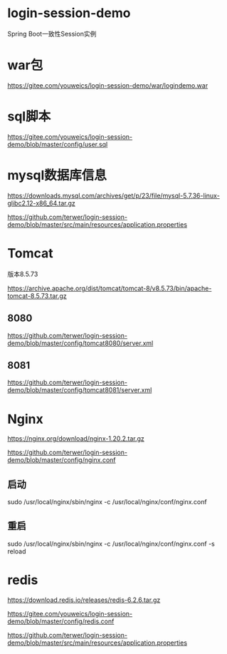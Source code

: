 # login-session-demo
Spring Boot一致性Session实例

# war包
https://gitee.com/youweics/login-session-demo/war/logindemo.war

# sql脚本
https://gitee.com/youweics/login-session-demo/blob/master/config/user.sql

# mysql数据库信息
https://downloads.mysql.com/archives/get/p/23/file/mysql-5.7.36-linux-glibc2.12-x86_64.tar.gz

https://github.com/terwer/login-session-demo/blob/master/src/main/resources/application.properties

# Tomcat

版本8.5.73

https://archive.apache.org/dist/tomcat/tomcat-8/v8.5.73/bin/apache-tomcat-8.5.73.tar.gz

## 8080
https://github.com/terwer/login-session-demo/blob/master/config/tomcat8080/server.xml

## 8081
https://github.com/terwer/login-session-demo/blob/master/config/tomcat8081/server.xml

# Nginx
https://nginx.org/download/nginx-1.20.2.tar.gz

https://github.com/terwer/login-session-demo/blob/master/config/nginx.conf

## 启动
sudo /usr/local/nginx/sbin/nginx -c /usr/local/nginx/conf/nginx.conf

## 重启
sudo /usr/local/nginx/sbin/nginx -c /usr/local/nginx/conf/nginx.conf -s reload

# redis
https://download.redis.io/releases/redis-6.2.6.tar.gz

https://gitee.com/youweics/login-session-demo/blob/master/config/redis.conf

https://github.com/terwer/login-session-demo/blob/master/src/main/resources/application.properties

